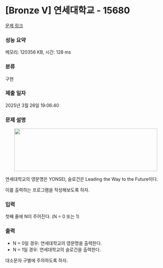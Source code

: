 # [Bronze V] 연세대학교 - 15680 

[문제 링크](https://www.acmicpc.net/problem/15680) 

### 성능 요약

메모리: 120356 KB, 시간: 128 ms

### 분류

구현

### 제출 일자

2025년 3월 26일 19:06:40

### 문제 설명

<p style="text-align: center;"><img alt="" src="https://onlinejudgeimages.s3-ap-northeast-1.amazonaws.com/problem/15680/1.png" style="width: 449px; height: 134px;"></p>

<p>연세대학교의 영문명은 YONSEI, 슬로건은 Leading the Way to the Future이다.</p>

<p>이를 출력하는 프로그램을 작성해보도록 하자.</p>

### 입력 

 <p>첫째 줄에 N이 주어진다. (N = 0 또는 1)</p>

### 출력 

 <ul>
	<li>N = 0일 경우: 연세대학교의 영문명을 출력한다.</li>
	<li>N = 1일 경우: 연세대학교의 슬로건을 출력한다.</li>
</ul>

<p>대소문자 구별에 주의하도록 하자.</p>

